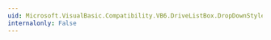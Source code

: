 ```yaml
---
uid: Microsoft.VisualBasic.Compatibility.VB6.DriveListBox.DropDownStyle
internalonly: False
---
```

